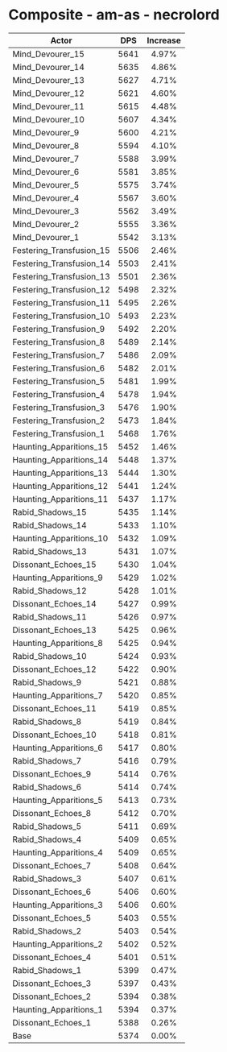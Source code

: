 # Composite - am-as - necrolord
| Actor | DPS | Increase |
|---|:---:|:---:|
|Mind_Devourer_15|5641|4.97%|
|Mind_Devourer_14|5635|4.86%|
|Mind_Devourer_13|5627|4.71%|
|Mind_Devourer_12|5621|4.60%|
|Mind_Devourer_11|5615|4.48%|
|Mind_Devourer_10|5607|4.34%|
|Mind_Devourer_9|5600|4.21%|
|Mind_Devourer_8|5594|4.10%|
|Mind_Devourer_7|5588|3.99%|
|Mind_Devourer_6|5581|3.85%|
|Mind_Devourer_5|5575|3.74%|
|Mind_Devourer_4|5567|3.60%|
|Mind_Devourer_3|5562|3.49%|
|Mind_Devourer_2|5555|3.36%|
|Mind_Devourer_1|5542|3.13%|
|Festering_Transfusion_15|5506|2.46%|
|Festering_Transfusion_14|5503|2.41%|
|Festering_Transfusion_13|5501|2.36%|
|Festering_Transfusion_12|5498|2.32%|
|Festering_Transfusion_11|5495|2.26%|
|Festering_Transfusion_10|5493|2.23%|
|Festering_Transfusion_9|5492|2.20%|
|Festering_Transfusion_8|5489|2.14%|
|Festering_Transfusion_7|5486|2.09%|
|Festering_Transfusion_6|5482|2.01%|
|Festering_Transfusion_5|5481|1.99%|
|Festering_Transfusion_4|5478|1.94%|
|Festering_Transfusion_3|5476|1.90%|
|Festering_Transfusion_2|5473|1.84%|
|Festering_Transfusion_1|5468|1.76%|
|Haunting_Apparitions_15|5452|1.46%|
|Haunting_Apparitions_14|5448|1.37%|
|Haunting_Apparitions_13|5444|1.30%|
|Haunting_Apparitions_12|5441|1.24%|
|Haunting_Apparitions_11|5437|1.17%|
|Rabid_Shadows_15|5435|1.14%|
|Rabid_Shadows_14|5433|1.10%|
|Haunting_Apparitions_10|5432|1.09%|
|Rabid_Shadows_13|5431|1.07%|
|Dissonant_Echoes_15|5430|1.04%|
|Haunting_Apparitions_9|5429|1.02%|
|Rabid_Shadows_12|5428|1.01%|
|Dissonant_Echoes_14|5427|0.99%|
|Rabid_Shadows_11|5426|0.97%|
|Dissonant_Echoes_13|5425|0.96%|
|Haunting_Apparitions_8|5425|0.94%|
|Rabid_Shadows_10|5424|0.93%|
|Dissonant_Echoes_12|5422|0.90%|
|Rabid_Shadows_9|5421|0.88%|
|Haunting_Apparitions_7|5420|0.85%|
|Dissonant_Echoes_11|5419|0.85%|
|Rabid_Shadows_8|5419|0.84%|
|Dissonant_Echoes_10|5418|0.81%|
|Haunting_Apparitions_6|5417|0.80%|
|Rabid_Shadows_7|5416|0.79%|
|Dissonant_Echoes_9|5414|0.76%|
|Rabid_Shadows_6|5414|0.74%|
|Haunting_Apparitions_5|5413|0.73%|
|Dissonant_Echoes_8|5412|0.70%|
|Rabid_Shadows_5|5411|0.69%|
|Rabid_Shadows_4|5409|0.65%|
|Haunting_Apparitions_4|5409|0.65%|
|Dissonant_Echoes_7|5408|0.64%|
|Rabid_Shadows_3|5407|0.61%|
|Dissonant_Echoes_6|5406|0.60%|
|Haunting_Apparitions_3|5406|0.60%|
|Dissonant_Echoes_5|5403|0.55%|
|Rabid_Shadows_2|5403|0.54%|
|Haunting_Apparitions_2|5402|0.52%|
|Dissonant_Echoes_4|5401|0.51%|
|Rabid_Shadows_1|5399|0.47%|
|Dissonant_Echoes_3|5397|0.43%|
|Dissonant_Echoes_2|5394|0.38%|
|Haunting_Apparitions_1|5394|0.37%|
|Dissonant_Echoes_1|5388|0.26%|
|Base|5374|0.00%|
